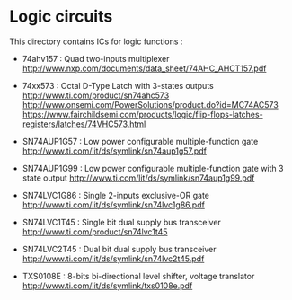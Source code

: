 Logic circuits
==============

  This directory contains ICs for logic functions :

  * 74ahv157    : Quad two-inputs multiplexer
      http://www.nxp.com/documents/data_sheet/74AHC_AHCT157.pdf

  * 74xx573     : Octal D-Type Latch with 3-states outputs
      http://www.ti.com/product/sn74ahc573
      http://www.onsemi.com/PowerSolutions/product.do?id=MC74AC573
      https://www.fairchildsemi.com/products/logic/flip-flops-latches-registers/latches/74VHC573.html

  * SN74AUP1G57 : Low power configurable multiple-function gate
      http://www.ti.com/lit/ds/symlink/sn74aup1g57.pdf

  * SN74AUP1G99 : Low power configurable multiple-function gate with 3 state output
      http://www.ti.com/lit/ds/symlink/sn74aup1g99.pdf

  * SN74LVC1G86 : Single 2-inputs exclusive-OR gate
      http://www.ti.com/lit/ds/symlink/sn74lvc1g86.pdf

  * SN74LVC1T45 : Single bit dual supply bus transceiver
      http://www.ti.com/product/sn74lvc1t45

  * SN74LVC2T45 : Dual bit dual supply bus transceiver
      http://www.ti.com/lit/ds/symlink/sn74lvc2t45.pdf

  * TXS0108E : 8-bits bi-directional level shifter, voltage translator
      http://www.ti.com/lit/ds/symlink/txs0108e.pdf